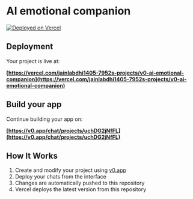 # AI emotional companion

[![Deployed on Vercel](https://img.shields.io/badge/Deployed%20on-Vercel-black?style=for-the-badge&logo=vercel)](https://vercel.com/jainlabdhi1405-7952s-projects/v0-ai-emotional-companion)

## Deployment

Your project is live at:

**[https://vercel.com/jainlabdhi1405-7952s-projects/v0-ai-emotional-companion](https://vercel.com/jainlabdhi1405-7952s-projects/v0-ai-emotional-companion)**

## Build your app

Continue building your app on:

**[https://v0.app/chat/projects/uchDG2jNfFL](https://v0.app/chat/projects/uchDG2jNfFL)**

## How It Works

1. Create and modify your project using [v0.app](https://v0.app)
2. Deploy your chats from the interface
3. Changes are automatically pushed to this repository
4. Vercel deploys the latest version from this repository
